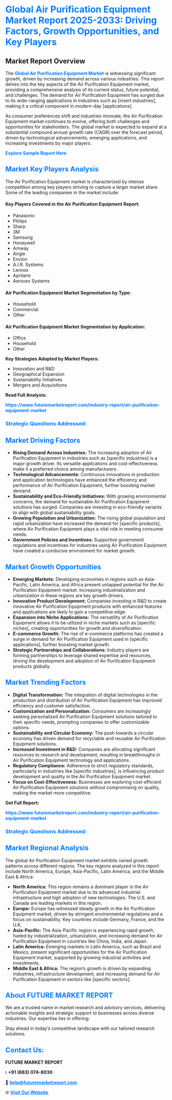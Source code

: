 <h1 style="color: #007BFF;">Global Air Purification Equipment Market Report 2025-2033: Driving Factors, Growth Opportunities, and Key Players</h1>

<section id="overview">
<h2>Market Report Overview</h2>
<p>The <a href="https://www.futuremarketreport.com/industry-report/air-purification-equipment-market" style="color: #007BFF; text-decoration: none;"><strong>Global Air Purification Equipment Market</strong></a> is witnessing significant growth, driven by increasing demand across various industries. This report delves into the key aspects of the Air Purification Equipment market, providing a comprehensive analysis of its current status, future potential, and challenges. The demand for Air Purification Equipment has surged due to its wide-ranging applications in industries such as [insert industries], making it a critical component in modern-day [applications].</p>
<p>As consumer preferences shift and industries innovate, the Air Purification Equipment market continues to evolve, offering both challenges and opportunities for stakeholders. The global market is expected to expand at a substantial compound annual growth rate (CAGR) over the forecast period, driven by technological advancements, emerging applications, and increasing investments by major players.</p>
</section>

<section id="overview">
<p><a href="https://www.futuremarketreport.com/request-sample/reportId=86267" style="color: #007BFF; text-decoration: none;"><strong>Explore Sample Report Here</strong></a></p>
</section>

<section id="key-players">
<h2 style="color: #007BFF;">Market Key Players Analysis</h2>
<p>The Air Purification Equipment market is characterized by intense competition among key players striving to capture a larger market share. Some of the leading companies in the market include:</p>
<h4>Key Players Covered in the Air Purification Equipment Report:</h4>
<ul><li>Panasonic</li><li>Philips</li><li>Sharp</li><li>3M</li><li>Samsung</li><li>Honeywell</li><li>Amway</li><li>Airgle</li><li>Envion</li><li>A.I.R. Systems</li><li>Lennox</li><li>Aprilaire</li><li>Aerovex Systems</li></ul>
<h4>Air Purification Equipment Market Segmentation by Type:</h4>
<ul><li>Household</li><li>Commercial</li><li>Other</li></ul>

<h4>Air Purification Equipment Market Segmentation by Application:</h4>
<ul><li>Office</li><li>Household</li><li>Other</li></ul>
<p><strong>Key Strategies Adopted by Market Players:</strong></p>
<ul>
<li>Innovation and R&D</li>
<li>Geographical Expansion</li>
<li>Sustainability Initiatives</li>
<li>Mergers and Acquisitions</li>
</ul>
</section>

<section>
<p><strong>Read Full Analysis: </strong></p><a href="https://www.futuremarketreport.com/industry-report/air-purification-equipment-market" style="color: #007BFF; text-decoration: none;"><strong>https://www.futuremarketreport.com/industry-report/air-purification-equipment-market</strong></a>
<h3 style="color: #007BFF;">Strategic Questions Addressed:</h3>
</section>

<section id="driving-factors">
<h2 style="color: #007BFF;">Market Driving Factors</h2>
<ul>
<li><strong>Rising Demand Across Industries:</strong> The increasing adoption of Air Purification Equipment in industries such as [specific industries] is a major growth driver. Its versatile applications and cost-effectiveness make it a preferred choice among manufacturers.</li>
<li><strong>Technological Advancements:</strong> Continuous innovations in production and application technologies have enhanced the efficiency and performance of Air Purification Equipment, further boosting market demand.</li>
<li><strong>Sustainability and Eco-Friendly Initiatives:</strong> With growing environmental concerns, the demand for sustainable Air Purification Equipment solutions has surged. Companies are investing in eco-friendly variants to align with global sustainability goals.</li>
<li><strong>Growing Population and Urbanization:</strong> The rising global population and rapid urbanization have increased the demand for [specific products], where Air Purification Equipment plays a vital role in meeting consumer needs.</li>
<li><strong>Government Policies and Incentives:</strong> Supportive government regulations and incentives for industries using Air Purification Equipment have created a conducive environment for market growth.</li>
</ul>
</section>

<section id="growth-opportunities">
<h2 style="color: #007BFF;">Market Growth Opportunities</h2>
<ul>
<li><strong>Emerging Markets:</strong> Developing economies in regions such as Asia-Pacific, Latin America, and Africa present untapped potential for the Air Purification Equipment market. Increasing industrialization and urbanization in these regions are key growth drivers.</li>
<li><strong>Innovative Product Development:</strong> Companies investing in R&D to create innovative Air Purification Equipment products with enhanced features and applications are likely to gain a competitive edge.</li>
<li><strong>Expansion into Niche Applications:</strong> The versatility of Air Purification Equipment allows it to be utilized in niche markets such as [specific niches], creating opportunities for growth and diversification.</li>
<li><strong>E-commerce Growth:</strong> The rise of e-commerce platforms has created a surge in demand for Air Purification Equipment used in [specific applications], further boosting market growth.</li>
<li><strong>Strategic Partnerships and Collaborations:</strong> Industry players are forming partnerships to leverage shared expertise and resources, driving the development and adoption of Air Purification Equipment products globally.</li>
</ul>
</section>

<section id="trending-factors">
<h2 style="color: #007BFF;">Market Trending Factors</h2>
<ul>
<li><strong>Digital Transformation:</strong> The integration of digital technologies in the production and distribution of Air Purification Equipment has improved efficiency and customer satisfaction.</li>
<li><strong>Customization and Personalization:</strong> Consumers are increasingly seeking personalized Air Purification Equipment solutions tailored to their specific needs, prompting companies to offer customizable options.</li>
<li><strong>Sustainability and Circular Economy:</strong> The push towards a circular economy has driven demand for recyclable and reusable Air Purification Equipment solutions.</li>
<li><strong>Increased Investment in R&D:</strong> Companies are allocating significant resources to research and development, resulting in breakthroughs in Air Purification Equipment technology and applications.</li>
<li><strong>Regulatory Compliance:</strong> Adherence to strict regulatory standards, particularly in industries like [specific industries], is influencing product development and quality in the Air Purification Equipment market.</li>
<li><strong>Focus on Cost-Effectiveness:</strong> Businesses are exploring cost-efficient Air Purification Equipment solutions without compromising on quality, making the market more competitive.</li>
</ul>
</section>

<section>
<p><strong>Get Full Report: </strong></p><a href="https://www.futuremarketreport.com/industry-report/air-purification-equipment-market" style="color: #007BFF; text-decoration: none;"><strong>https://www.futuremarketreport.com/industry-report/air-purification-equipment-market</strong></a>
<h3 style="color: #007BFF;">Strategic Questions Addressed:</h3>
</section>


<section id="regional-analysis">
<h2 style="color: #007BFF;">Market Regional Analysis</h2>
<p>The global Air Purification Equipment market exhibits varied growth patterns across different regions. The key regions analyzed in this report include North America, Europe, Asia-Pacific, Latin America, and the Middle East & Africa:</p>
<ul>
<li><strong>North America:</strong> This region remains a dominant player in the Air Purification Equipment market due to its advanced industrial infrastructure and high adoption of new technologies. The U.S. and Canada are leading markets in this region.</li>
<li><strong>Europe:</strong> Europe has witnessed steady growth in the Air Purification Equipment market, driven by stringent environmental regulations and a focus on sustainability. Key countries include Germany, France, and the U.K.</li>
<li><strong>Asia-Pacific:</strong> The Asia-Pacific region is experiencing rapid growth, fueled by industrialization, urbanization, and increasing demand for Air Purification Equipment in countries like China, India, and Japan.</li>
<li><strong>Latin America:</strong> Emerging markets in Latin America, such as Brazil and Mexico, present significant opportunities for the Air Purification Equipment market, supported by growing industrial activities and investments.</li>
<li><strong>Middle East & Africa:</strong> The region’s growth is driven by expanding industries, infrastructure development, and increasing demand for Air Purification Equipment in sectors like [specific sectors].</li>
</ul>
</section>

<footer>
<h2 style="color: #007BFF;">About FUTURE MARKET REPORT</h2>
<p>We are a trusted name in market research and advisory services, delivering actionable insights and strategic support to businesses across diverse industries. Our expertise lies in offering:</p>

<p>Stay ahead in today’s competitive landscape with our tailored research solutions.</p>

<h2 style="color: #007BFF;">Contact Us:</h2>
<p><strong>FUTURE MARKET REPORT</strong></p>
<p>📞 <strong>+91 (883) 074-8030</strong></p>
<p>📧 <strong><a href="mailto:help@futuremarketreport.com" style="color: #007BFF;">help@futuremarketreport.com</a></strong></p>
<p>🌐 <strong><a href="https://www.futuremarketreport.com/" style="color: #007BFF;">Visit Our Website</a></strong></p>
</footer>